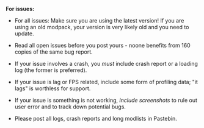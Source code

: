 <b>For issues:</b>

* For all issues: Make sure you are using the latest version! If you are using an old modpack, your version is very likely old and you need to update.

* Read all open issues before you post yours - noone benefits from 160 copies of the same bug report.

* If your issue involves a crash, you <i>must</i> include crash report or a loading log (the former is preferred).

* If your issue is lag or FPS related, include some form of profiling data; "it lags" is worthless for support.

* If your issue is something is not working, <i>include screenshots</i> to rule out user error and to track down potential bugs.

* Please post all logs, crash reports and long modlists in Pastebin.
